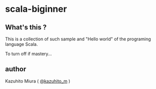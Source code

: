 # scala-biginner

## What's this ?

This is a collection of such sample and "Hello world" of the programing language Scala.

To turn off if mastery...

## author

Kazuhito Miura ( [@kazuhito_m](https://twitter.com/kazuhito-m) )


